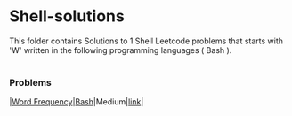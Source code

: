 # Shell-solutions
This folder contains Solutions to 1 Shell Leetcode problems that starts with 'W' written in the following programming languages ( Bash ).<br><br>
### Problems ###
|[Word Frequency](https://github.com/AnasImloul/Leetcode-solutions/tree/main/shell/W/Word%20Frequency/)|[Bash](https://github.com/AnasImloul/Leetcode-solutions/tree/main/shell/W/Word%20Frequency/Word%20Frequency.sh)|Medium|[link](https://leetcode.com/problems/word-frequency)|